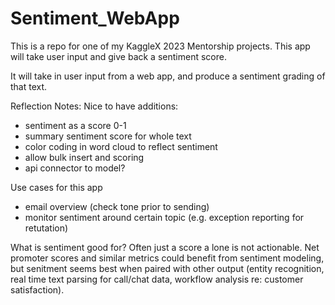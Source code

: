 # Sentiment_WebApp
This is a repo for one of my KaggleX 2023 Mentorship projects. 
This app will take user input and give back a sentiment score. 

It will take in user input from a web app, and produce a sentiment grading of that text.

Reflection Notes:
Nice to have additions:
- sentiment as a score 0-1
- summary sentiment score for whole text
- color coding in word cloud to reflect sentiment
- allow bulk insert and scoring
- api connector to model?

Use cases for this app
- email overview (check tone prior to sending)
- monitor sentiment around certain topic (e.g. exception reporting for retutation)

What is sentiment good for? Often just a score a lone is not actionable. Net promoter scores and similar metrics could benefit from sentiment modeling, but senitment seems best when paired with other output (entity recognition, real time text parsing for call/chat data, workflow analysis re: customer satisfaction). 
